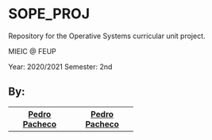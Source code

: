 # SOPE_PROJ

Repository for the Operative Systems curricular unit project.

MIEIC @ FEUP

Year: 2020/2021
Semester: 2nd

<h2>By:</h2>

<table style="width:50%;">
  <tr>
    <th><a href="https://github.com/p-paachecoo"><b>Pedro Pacheco</b></a></th>
    <th><a href="https://github.com/MiNeves00"><b>Pedro Pacheco</b></a></th>
  </tr>
</table>
